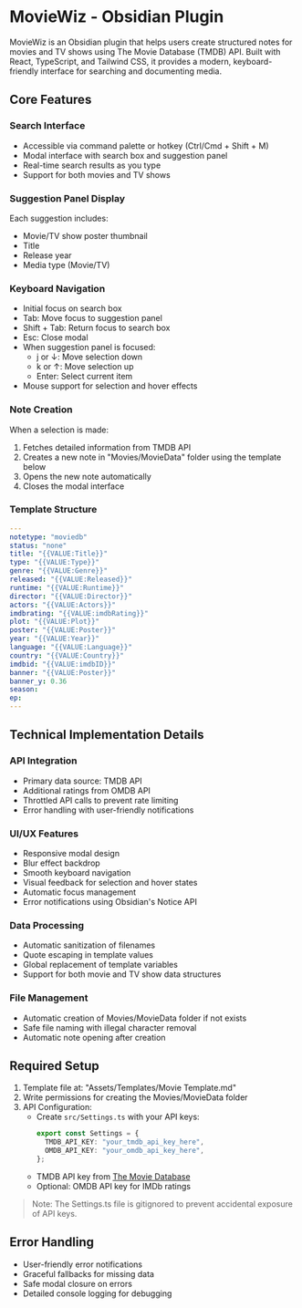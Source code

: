 # MovieWiz - Obsidian Plugin

MovieWiz is an Obsidian plugin that helps users create structured notes for movies and TV shows using The Movie Database (TMDB) API. Built with React, TypeScript, and Tailwind CSS, it provides a modern, keyboard-friendly interface for searching and documenting media.

## Core Features

### Search Interface

- Accessible via command palette or hotkey (Ctrl/Cmd + Shift + M)
- Modal interface with search box and suggestion panel
- Real-time search results as you type
- Support for both movies and TV shows

### Suggestion Panel Display

Each suggestion includes:

- Movie/TV show poster thumbnail
- Title
- Release year
- Media type (Movie/TV)

### Keyboard Navigation

- Initial focus on search box
- Tab: Move focus to suggestion panel
- Shift + Tab: Return focus to search box
- Esc: Close modal
- When suggestion panel is focused:
  - j or ↓: Move selection down
  - k or ↑: Move selection up
  - Enter: Select current item
- Mouse support for selection and hover effects

### Note Creation

When a selection is made:

1. Fetches detailed information from TMDB API
2. Creates a new note in "Movies/MovieData" folder using the template below
3. Opens the new note automatically
4. Closes the modal interface

### Template Structure

```yaml
---
notetype: "moviedb"
status: "none"
title: "{{VALUE:Title}}"
type: "{{VALUE:Type}}"
genre: "{{VALUE:Genre}}"
released: "{{VALUE:Released}}"
runtime: "{{VALUE:Runtime}}"
director: "{{VALUE:Director}}"
actors: "{{VALUE:Actors}}"
imdbrating: "{{VALUE:imdbRating}}"
plot: "{{VALUE:Plot}}"
poster: "{{VALUE:Poster}}"
year: "{{VALUE:Year}}"
language: "{{VALUE:Language}}"
country: "{{VALUE:Country}}"
imdbid: "{{VALUE:imdbID}}"
banner: "{{VALUE:Poster}}"
banner_y: 0.36
season:
ep:
---
```

## Technical Implementation Details

### API Integration

- Primary data source: TMDB API
- Additional ratings from OMDB API
- Throttled API calls to prevent rate limiting
- Error handling with user-friendly notifications

### UI/UX Features

- Responsive modal design
- Blur effect backdrop
- Smooth keyboard navigation
- Visual feedback for selection and hover states
- Automatic focus management
- Error notifications using Obsidian's Notice API

### Data Processing

- Automatic sanitization of filenames
- Quote escaping in template values
- Global replacement of template variables
- Support for both movie and TV show data structures

### File Management

- Automatic creation of Movies/MovieData folder if not exists
- Safe file naming with illegal character removal
- Automatic note opening after creation

## Required Setup

1. Template file at: "Assets/Templates/Movie Template.md"
2. Write permissions for creating the Movies/MovieData folder
3. API Configuration:
   - Create `src/Settings.ts` with your API keys:
     ```typescript
     export const Settings = {
       TMDB_API_KEY: "your_tmdb_api_key_here",
       OMDB_API_KEY: "your_omdb_api_key_here",
     };
     ```
   - TMDB API key from [The Movie Database](https://www.themoviedb.org/documentation/api)
   - Optional: OMDB API key for IMDb ratings

> Note: The Settings.ts file is gitignored to prevent accidental exposure of API keys.

## Error Handling

- User-friendly error notifications
- Graceful fallbacks for missing data
- Safe modal closure on errors
- Detailed console logging for debugging
